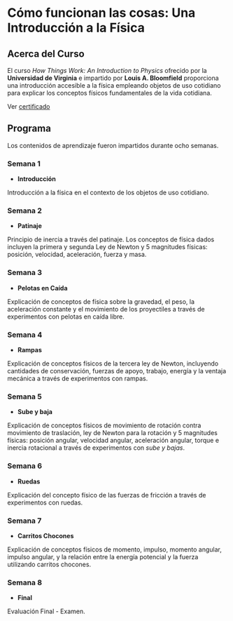 # Cómo funcionan las cosas: Una Introducción a la Física

<!--more-->

## Acerca del Curso
El curso *How Things Work: An Introduction to Physics* ofrecido por la **Universidad de Virginia** e impartido
por **Louis A. Bloomfield** proporciona una introducción accesible a la física empleando objetos de uso cotidiano para explicar 
los conceptos físicos fundamentales de la vida cotidiana.

Ver [certificado](https://coursera.org/share/d7362fff72a1d63f71046602368055a1)

## Programa

Los contenidos de aprendizaje fueron impartidos durante ocho semanas.

### Semana 1

* **Introducción**

Introducción a la física en el contexto de los objetos de uso cotidiano.

### Semana 2

* **Patinaje**

Principio de inercia a través del patinaje. Los conceptos de física dados incluyen la primera y segunda Ley de Newton y 
5 magnitudes físicas: posición, velocidad, aceleración, fuerza y masa. 

### Semana 3

* **Pelotas en Caída**

Explicación de conceptos de física sobre la gravedad, el peso, la aceleración constante y el movimiento de los proyectiles 
a través de experimentos con pelotas en caída libre.

### Semana 4

* **Rampas**

Explicación de conceptos físicos de la tercera ley de Newton, incluyendo cantidades de conservación, fuerzas de apoyo, trabajo, energía 
y la ventaja mecánica a través de experimentos con rampas.

### Semana 5

* **Sube y baja**

Explicación de conceptos físicos de movimiento de rotación contra movimiento de traslación, ley de Newton para la rotación y 
5 magnitudes físicas: posición angular, velocidad angular, aceleración angular, torque e inercia rotacional a través de 
experimentos con *sube y bajas*.

### Semana 6

* **Ruedas**

Explicación del concepto físico de las fuerzas de fricción a través de experimentos con ruedas.

### Semana 7

* **Carritos Chocones**

Explicación de conceptos físicos de momento, impulso, momento angular, impulso angular, y la relación entre
la energía potencial y la fuerza utilizando carritos chocones.

### Semana 8

* **Final**

Evaluación Final - Examen.
